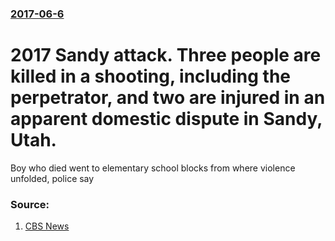 ### [2017-06-6](/news/2017/06/6/index.md)

# 2017 Sandy attack. Three people are killed in a shooting, including the perpetrator, and two are injured in an apparent domestic dispute in Sandy, Utah. 

Boy who died went to elementary school blocks from where violence unfolded, police say


### Source:

1. [CBS News](http://www.cbsnews.com/news/sandy-utah-shooting-leaves-two-adults-kindergartner-dead-live-updates/)
